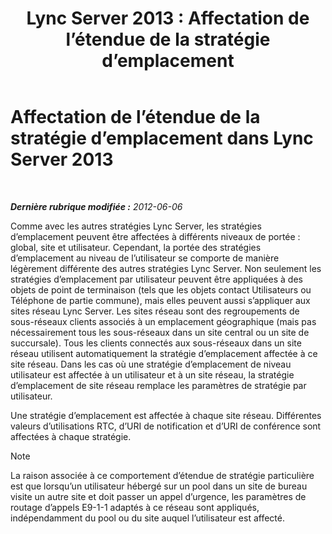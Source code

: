 ﻿---
title: 'Lync Server 2013 : Affectation de l’étendue de la stratégie d’emplacement'
TOCTitle: Affectation de l’étendue de la stratégie d’emplacement
ms:assetid: e4c66517-c593-4253-b900-7b4dd8bddf2f
ms:mtpsurl: https://technet.microsoft.com/fr-fr/library/JJ205360(v=OCS.15)
ms:contentKeyID: 49299156
ms.date: 05/20/2016
mtps_version: v=OCS.15
ms.translationtype: HT
---

# Affectation de l’étendue de la stratégie d’emplacement dans Lync Server 2013

 

_**Dernière rubrique modifiée :** 2012-06-06_

Comme avec les autres stratégies Lync Server, les stratégies d’emplacement peuvent être affectées à différents niveaux de portée : global, site et utilisateur. Cependant, la portée des stratégies d’emplacement au niveau de l’utilisateur se comporte de manière légèrement différente des autres stratégies Lync Server. Non seulement les stratégies d’emplacement par utilisateur peuvent être appliquées à des objets de point de terminaison (tels que les objets contact Utilisateurs ou Téléphone de partie commune), mais elles peuvent aussi s’appliquer aux sites réseau Lync Server. Les sites réseau sont des regroupements de sous-réseaux clients associés à un emplacement géographique (mais pas nécessairement tous les sous-réseaux dans un site central ou un site de succursale). Tous les clients connectés aux sous-réseaux dans un site réseau utilisent automatiquement la stratégie d’emplacement affectée à ce site réseau. Dans les cas où une stratégie d’emplacement de niveau utilisateur est affectée à un utilisateur et à un site réseau, la stratégie d’emplacement de site réseau remplace les paramètres de stratégie par utilisateur.

Une stratégie d’emplacement est affectée à chaque site réseau. Différentes valeurs d’utilisations RTC, d’URI de notification et d’URI de conférence sont affectées à chaque stratégie.

> [!note]  
> La raison associée à ce comportement d’étendue de stratégie particulière est que lorsqu’un utilisateur hébergé sur un pool dans un site de bureau visite un autre site et doit passer un appel d’urgence, les paramètres de routage d’appels E9-1-1 adaptés à ce réseau sont appliqués, indépendamment du pool ou du site auquel l’utilisateur est affecté.
